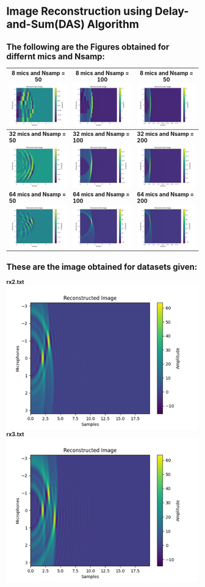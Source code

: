 # Image Reconstruction using Delay-and-Sum(DAS) Algorithm

## The following are the Figures obtained for differnt mics and Nsamp:

| **8 mics and Nsamp = 50**![Description 1](test1.png) | **8 mics and Nsamp = 100**![Figure 2](test2.png) | **8 mics and Nsamp = 50**![Figure 3](test3.png) |
| --- | --- | --- |
| **32 mics and Nsamp = 50** ![Description 4](test4.png) | **32 mics and Nsamp = 100** ![Description 5](test5.png) | **32 mics and Nsamp = 200** ![Description 6](test6.png) |
| **64 mics and Nsamp = 50** ![Description 7](test7.png) | **64 mics and Nsamp = 100** ![Description 8](test8.png) | **64 mics and Nsamp = 200** ![Description 9](test9.png) |


## These are the image obtained for datasets given:

**rx2.txt**
![Description 1](test10.png)
**rx3.txt**
![Description 1](test11.png)
